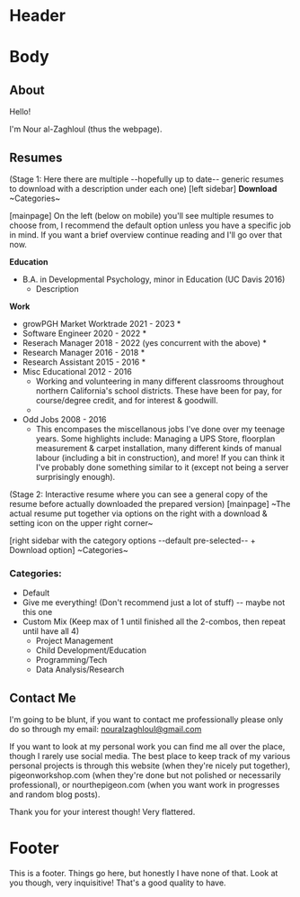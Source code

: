 # Header

# Body
## About
Hello!

I'm Nour al-Zaghloul (thus the webpage). 

## Resumes
(Stage 1: Here there are multiple --hopefully up to date-- generic resumes to download with a description under each one)
[left sidebar]
**Download**
~Categories~

[mainpage]
On the left (below on mobile) you'll see multiple resumes to choose from, I recommend the default option unless you have a specific job in mind. If you want a brief overview continue reading and I'll go over that now.

**Education**
* B.A. in Developmental Psychology, minor in Education (UC Davis 2016)
    * Description

**Work**
* growPGH Market Worktrade  2021 - 2023
    * 
* Software Engineer         2020 - 2022
    * 
* Reserach Manager          2018 - 2022 (yes concurrent with the above)
    * 
* Research Manager          2016 - 2018
    * 
* Research Assistant        2015 - 2016
    * 
* Misc Educational          2012 - 2016
    * Working and volunteering in many different classrooms throughout northern California's school districts. These have been for pay, for course/degree credit, and for interest & goodwill. 
    * 
* Odd Jobs              2008 - 2016
    * This encompases the miscellanous jobs I've done over my teenage years. Some highlights include: Managing a UPS Store, floorplan measurement & carpet installation, many different kinds of manual labour (including a bit in construction), and more! If you can think it I've probably done something similar to it (except not being a server surprisingly enough).

(Stage 2: Interactive resume where you can see a general copy of the resume before actually downloaded the prepared version)
[mainpage]
~The actual resume put together via options on the right with a download & setting icon on the upper right corner~

[right sidebar with the category options --default pre-selected-- + Download option]
~Categories~

### Categories:
* Default
* Give me everything! (Don't recommend just a lot of stuff) -- maybe not this one
* Custom Mix (Keep max of 1 until finished all the 2-combos, then repeat until have all 4)
    * Project Management
    * Child Development/Education
    * Programming/Tech
    * Data Analysis/Research

## Contact Me
I'm going to be blunt, if you want to contact me professionally please only do so through my email: nouralzaghloul@gmail.com

If you want to look at my personal work you can find me all over the place, though I rarely use social media. The best place to keep track of my various personal projects is through this website (when they're nicely put together), pigeonworkshop.com (when they're done but not polished or necessarily professional), or nourthepigeon.com (when you want work in progresses and random blog posts).

Thank you for your interest though! Very flattered.

# Footer
This is a footer. Things go here, but honestly I have none of that. Look at you though, very inquisitive! That's a good quality to have. 